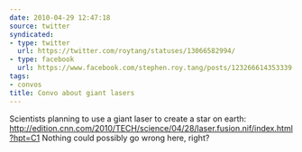 ```yaml
---
date: 2010-04-29 12:47:18
source: twitter
syndicated:
- type: twitter
  url: https://twitter.com/roytang/statuses/13066582994/
- type: facebook
  url: https://www.facebook.com/stephen.roy.tang/posts/123266614353339
tags:
- convos
title: Convo about giant lasers
---
```


Scientists planning to use a giant laser to create a star on earth: http://edition.cnn.com/2010/TECH/science/04/28/laser.fusion.nif/index.html?hpt=C1 Nothing could possibly go wrong here, right?